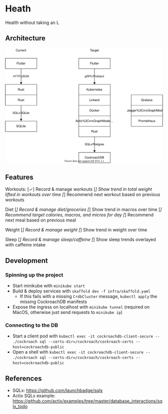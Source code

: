 # Heath

Health without taking an L

## Architecture

![Architecture Diagram](./arch.drawio.svg)

## Features

Workouts:
[✓] Record & manage workouts
[_] Show trend in total weight lifted in workouts over time
[_] Recommend next workout based on previous workouts

Diet
[_] Record & manage diet/groceries
[_] Show trend in macros over time
[_] Recommend target calories, macros, and micros for day
[_] Recommend next meal based on previous meal

Weight
[_] Record & manage weight
[_] Show trend in weight over time

Sleep
[_] Record & manage sleep/caffeine
[_] Show sleep trends overlayed with caffeine intake

## Development

### Spinning up the project

- Start minikube with `minikube start`
- Build & deploy services with `skaffold dev -f infra/skaffold.yaml`
  - If this fails with a missing `CrdbCluster` message, `kubectl apply` the missing CockroachDB manifests
- Expose the ingress on localhost with `minikube tunnel` (required on MacOS, otherwise just send requests to `minikube ip`)

### Connecting to the DB

- Start a client pod with `kubectl exec -it cockroachdb-client-secure -- ./cockroach sql --certs-dir=/cockroach/cockroach-certs --host=cockroachdb-public`
- Open a shell with `kubectl exec -it cockroachdb-client-secure -- ./cockroach sql --certs-dir=/cockroach/cockroach-certs --host=cockroachdb-public`

## References

- SQLx: https://github.com/launchbadge/sqlx
- Actix SQLx example: https://github.com/actix/examples/tree/master/database_interactions/sqlx_todo
